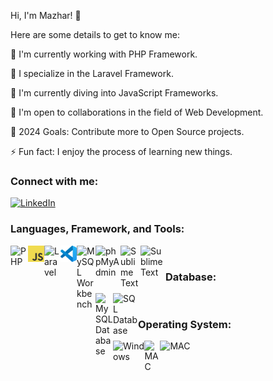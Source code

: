 Hi, I'm Mazhar! 👋

Here are some details to get to know me:

🔭 I'm currently working with PHP Framework.

🔭 I specialize in the Laravel Framework.

🌱 I'm currently diving into JavaScript Frameworks.

👯 I'm open to collaborations in the field of Web Development.

🥅 2024 Goals: Contribute more to Open Source projects.

⚡ Fun fact: I enjoy the process of learning new things.


### Connect with me:
[![LinkedIn](https://img.shields.io/badge/LinkedIn-0077B5?style=for-the-badge&logo=linkedin&logoColor=white)](https://www.linkedin.com/in/mazharsayed/)

### Languages, Framework, and Tools:
<img align="left" alt="PHP" width="28px" src="http://pngimg.com/uploads/php/php_PNG7.png" />
<img align="left" alt="JavaScript" width="26px" src="https://raw.githubusercontent.com/github/explore/80688e429a7d4ef2fca1e82350fe8e3517d3494d/topics/javascript/javascript.png" />
<img align="left" alt="Laravel" width="26px" src="https://laravel.com/img/logomark.min.svg" />
<img align="left" alt="Visual Studio Code" width="26px" src="https://raw.githubusercontent.com/github/explore/80688e429a7d4ef2fca1e82350fe8e3517d3494d/topics/visual-studio-code/visual-studio-code.png" />
<img align="left" alt="MySQL Workbench" width="30px" src="https://www.freepnglogos.com/uploads/logo-mysql-png/logo-mysql-mysql-logo-png-images-are-download-crazypng-21.png" />
<img align="left" alt="phpMyAdmin" width="40px" src="https://upload.wikimedia.org/wikipedia/commons/9/95/PhpMyAdmin_logo.png?20161018133302" />
<img align="left" alt="Sublime Text" width="32px" src="https://w7.pngwing.com/pngs/931/274/png-transparent-sublime-text-computer-icons-plain-text-world-wide-web-text-logo-sign.png" />
<img align="left" alt="Sublime Text" width="40px" src="https://1000logos.net/wp-content/uploads/2021/05/Jira-logo.png" />

</br>

### Database:
<img align="left" alt="MySQL Database" width="28px" src="https://www.freepnglogos.com/uploads/logo-mysql-png/logo-mysql-mysql-logo-png-images-are-download-crazypng-21.png" />
<img align="left" alt="SQL Database" width="40px" src="https://upload.wikimedia.org/wikipedia/commons/thumb/8/87/Sql_data_base_with_logo.png/800px-Sql_data_base_with_logo.png" />

</br>

### Operating System:
<img align="left" alt="Windows" width="10%" src="https://www.freepnglogos.com/uploads/windows-logo-png/windows-logo-mygalaxy-view-singularlogic-6.png" />
<img align="left" alt="MAC" width="25px" src="https://cdn-icons-png.flaticon.com/512/2/2235.png" />
<img align="left" alt="MAC" width="50px" src="https://1000logos.net/wp-content/uploads/2023/04/Ubuntu-logo.png" />
</br>
